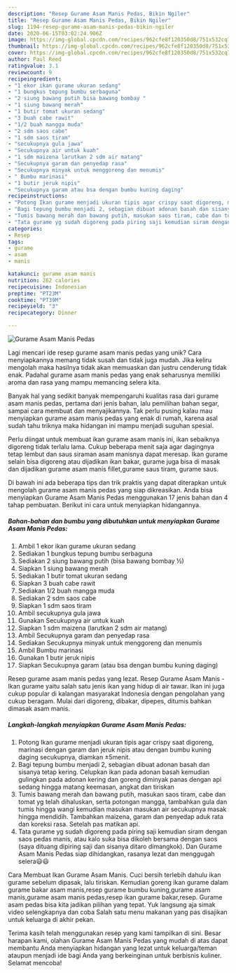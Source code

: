 ```yaml
---
description: "Resep Gurame Asam Manis Pedas, Bikin Ngiler"
title: "Resep Gurame Asam Manis Pedas, Bikin Ngiler"
slug: 1194-resep-gurame-asam-manis-pedas-bikin-ngiler
date: 2020-06-15T03:02:24.906Z
image: https://img-global.cpcdn.com/recipes/962cfe8f120350d8/751x532cq70/gurame-asam-manis-pedas-foto-resep-utama.jpg
thumbnail: https://img-global.cpcdn.com/recipes/962cfe8f120350d8/751x532cq70/gurame-asam-manis-pedas-foto-resep-utama.jpg
cover: https://img-global.cpcdn.com/recipes/962cfe8f120350d8/751x532cq70/gurame-asam-manis-pedas-foto-resep-utama.jpg
author: Paul Reed
ratingvalue: 3.1
reviewcount: 9
recipeingredient:
- "1 ekor ikan gurame ukuran sedang"
- "1 bungkus tepung bumbu serbaguna"
- "2 siung bawang putih bisa bawang bombay "
- "1 siung bawang merah"
- "1 butir tomat ukuran sedang"
- "3 buah cabe rawit"
- "1/2 buah mangga muda"
- "2 sdm saos cabe"
- "1 sdm saos tiram"
- "secukupnya gula jawa"
- "Secukupnya air untuk kuah"
- "1 sdm maizena larutkan 2 sdm air matang"
- "Secukupnya garam dan penyedap rasa"
- "Secukupnya minyak untuk menggoreng dan menumis"
- " Bumbu marinasi"
- "1 butir jeruk nipis"
- "Secukupnya garam atau bsa dengan bumbu kuning daging"
recipeinstructions:
- "Potong Ikan gurame menjadi ukuran tipis agar crispy saat digoreng, marinasi dengan garam dan jeruk nipis atau dengan bumbu kuning daging secukupnya, diamkan ±5menit."
- "Bagi tepung bumbu menjadi 2, sebagian dibuat adonan basah dan sisanya tetap kering. Celupkan ikan pada adonan basah kemudian gulingkan pada adonan kering dan goreng diminyak panas dengan api sedang hingga matang keemasan, angkat dan tiriskan"
- "Tumis bawang merah dan bawang putih, masukan saos tiram, cabe dan tomat yg telah dihaluskan, serta potongan mangga, tambahkan gula dan tumis hingga wangi kemudian masukan masukan air secukupnya masak hingga mendidih. Tambahkan maizena, garam dan penyedap aduk rata dan koreksi rasa. Setelah pas matikan api."
- "Tata gurame yg sudah digoreng pada piring saji kemudian siram dengan saos pedas manis, atau kalo suka bisa dikoleh bersama dengan saos (saya dituang dipiring saji dan sisanya ditaro dimangkok). Dan Gurame Asam Manis Pedas siap dihidangkan, rasanya lezat dan menggugah selera😃😃"
categories:
- Resep
tags:
- gurame
- asam
- manis

katakunci: gurame asam manis 
nutrition: 262 calories
recipecuisine: Indonesian
preptime: "PT23M"
cooktime: "PT39M"
recipeyield: "3"
recipecategory: Dinner

---
```



![Gurame Asam Manis Pedas](https://img-global.cpcdn.com/recipes/962cfe8f120350d8/751x532cq70/gurame-asam-manis-pedas-foto-resep-utama.jpg)

Lagi mencari ide resep gurame asam manis pedas yang unik? Cara menyiapkannya memang tidak susah dan tidak juga mudah. Jika keliru mengolah maka hasilnya tidak akan memuaskan dan justru cenderung tidak enak. Padahal gurame asam manis pedas yang enak seharusnya memiliki aroma dan rasa yang mampu memancing selera kita.

Banyak hal yang sedikit banyak mempengaruhi kualitas rasa dari gurame asam manis pedas, pertama dari jenis bahan, lalu pemilihan bahan segar, sampai cara membuat dan menyajikannya. Tak perlu pusing kalau mau menyiapkan gurame asam manis pedas yang enak di rumah, karena asal sudah tahu triknya maka hidangan ini mampu menjadi suguhan spesial.

Perlu diingat untuk membuat ikan gurame asam manis ini, ikan sebaiknya digoreng tidak terlalu lama. Cukup beberapa menit saja agar dagingnya tetap lembut dan saus siraman asam manisnya dapat meresap. Ikan gurame selain bisa digoreng atau dijadikan ikan bakar, gurame juga bisa di masak dan dijadikan gurame asam manis fillet,gurame saus tiram, gurame saus.


Di bawah ini ada beberapa tips dan trik praktis yang dapat diterapkan untuk mengolah gurame asam manis pedas yang siap dikreasikan. Anda bisa menyiapkan Gurame Asam Manis Pedas menggunakan 17 jenis bahan dan 4 tahap pembuatan. Berikut ini cara untuk menyiapkan hidangannya.

<!--inarticleads1-->

##### Bahan-bahan dan bumbu yang dibutuhkan untuk menyiapkan Gurame Asam Manis Pedas:

1. Ambil 1 ekor ikan gurame ukuran sedang
1. Sediakan 1 bungkus tepung bumbu serbaguna
1. Sediakan 2 siung bawang putih (bisa bawang bombay ½)
1. Siapkan 1 siung bawang merah
1. Sediakan 1 butir tomat ukuran sedang
1. Siapkan 3 buah cabe rawit
1. Sediakan 1/2 buah mangga muda
1. Sediakan 2 sdm saos cabe
1. Siapkan 1 sdm saos tiram
1. Ambil secukupnya gula jawa
1. Gunakan Secukupnya air untuk kuah
1. Siapkan 1 sdm maizena (larutkan 2 sdm air matang)
1. Ambil Secukupnya garam dan penyedap rasa
1. Sediakan Secukupnya minyak untuk menggoreng dan menumis
1. Ambil  Bumbu marinasi
1. Gunakan 1 butir jeruk nipis
1. Siapkan Secukupnya garam (atau bsa dengan bumbu kuning daging)


Resep gurame asam manis pedas yang lezat. Resep Gurame Asam Manis - Ikan gurame yaitu salah satu jenis ikan yang hidup di air tawar. Ikan ini juga cukup popular di kalangan masyarakat Indonesia dengan pengolahan yang cukup beragam. Mulai dari digoreng, dibakar, dipepes, ditumis bahkan dimasak asam manis. 

<!--inarticleads2-->

##### Langkah-langkah menyiapkan Gurame Asam Manis Pedas:

1. Potong Ikan gurame menjadi ukuran tipis agar crispy saat digoreng, marinasi dengan garam dan jeruk nipis atau dengan bumbu kuning daging secukupnya, diamkan ±5menit.
1. Bagi tepung bumbu menjadi 2, sebagian dibuat adonan basah dan sisanya tetap kering. Celupkan ikan pada adonan basah kemudian gulingkan pada adonan kering dan goreng diminyak panas dengan api sedang hingga matang keemasan, angkat dan tiriskan
1. Tumis bawang merah dan bawang putih, masukan saos tiram, cabe dan tomat yg telah dihaluskan, serta potongan mangga, tambahkan gula dan tumis hingga wangi kemudian masukan masukan air secukupnya masak hingga mendidih. Tambahkan maizena, garam dan penyedap aduk rata dan koreksi rasa. Setelah pas matikan api.
1. Tata gurame yg sudah digoreng pada piring saji kemudian siram dengan saos pedas manis, atau kalo suka bisa dikoleh bersama dengan saos (saya dituang dipiring saji dan sisanya ditaro dimangkok). Dan Gurame Asam Manis Pedas siap dihidangkan, rasanya lezat dan menggugah selera😃😃


Cara Membuat Ikan Gurame Asam Manis. Cuci bersih terlebih dahulu ikan gurame sebelum dipasak, lalu tiriskan. Kemudian goreng ikan gurame dalam gurame bakar asam manis,resep gurame bumbu kuning,gurame asam manis,gurame asam manis pedas,resep ikan gurame bakar,resep. Gurame asam pedas bisa kita jadikan pilihan yang tepat. Yuk langsung aja simak video selengkapnya dan coba Salah satu menu makanan yang pas disajikan untuk keluarga di akhir pekan. 

Terima kasih telah menggunakan resep yang kami tampilkan di sini. Besar harapan kami, olahan Gurame Asam Manis Pedas yang mudah di atas dapat membantu Anda menyiapkan hidangan yang lezat untuk keluarga/teman ataupun menjadi ide bagi Anda yang berkeinginan untuk berbisnis kuliner. Selamat mencoba!
